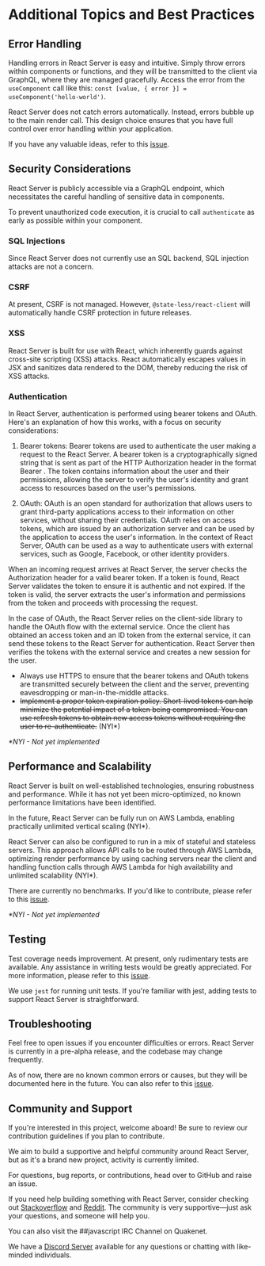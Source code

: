 # Additional Topics and Best Practices

## Error Handling

Handling errors in React Server is easy and intuitive. Simply throw errors within components or functions, and they will be transmitted to the client via GraphQL, where they are managed gracefully. Access the error from the `useComponent` call like this: `const [value, { error }] = useComponent('hello-world')`.

React Server does not catch errors automatically. Instead, errors bubble up to the main render call. This design choice ensures that you have full control over error handling within your application.

If you have any valuable ideas, refer to this [issue](https://github.com/state-less/react-server/issues/18).
## Security Considerations

React Server is publicly accessible via a GraphQL endpoint, which necessitates the careful handling of sensitive data in components.

To prevent unauthorized code execution, it is crucial to call `authenticate` as early as possible within your component.

### SQL Injections
Since React Server does not currently use an SQL backend, SQL injection attacks are not a concern.

### CSRF
At present, CSRF is not managed. However, `@state-less/react-client` will automatically handle CSRF protection in future releases.

### XSS
React Server is built for use with React, which inherently guards against cross-site scripting (XSS) attacks. React automatically escapes values in JSX and sanitizes data rendered to the DOM, thereby reducing the risk of XSS attacks.


### Authentication

In React Server, authentication is performed using bearer tokens and OAuth. Here's an explanation of how this works, with a focus on security considerations:

1. Bearer tokens: Bearer tokens are used to authenticate the user making a request to the React Server. A bearer token is a cryptographically signed string that is sent as part of the HTTP Authorization header in the format Bearer <token>. The token contains information about the user and their permissions, allowing the server to verify the user's identity and grant access to resources based on the user's permissions.

2. OAuth: OAuth is an open standard for authorization that allows users to grant third-party applications access to their information on other services, without sharing their credentials. OAuth relies on access tokens, which are issued by an authorization server and can be used by the application to access the user's information. In the context of React Server, OAuth can be used as a way to authenticate users with external services, such as Google, Facebook, or other identity providers.

When an incoming request arrives at React Server, the server checks the Authorization header for a valid bearer token. If a token is found, React Server validates the token to ensure it is authentic and not expired. If the token is valid, the server extracts the user's information and permissions from the token and proceeds with processing the request.

In the case of OAuth, the React Server relies on the client-side library to handle the OAuth flow with the external service. Once the client has obtained an access token and an ID token from the external service, it can send these tokens to the React Server for authentication. React Server then verifies the tokens with the external service and creates a new session for the user.

* Always use HTTPS to ensure that the bearer tokens and OAuth tokens are transmitted securely between the client and the server, preventing eavesdropping or man-in-the-middle attacks.
* ~~Implement a proper token expiration policy. Short-lived tokens can help minimize the potential impact of a token being compromised. You can use refresh tokens to obtain new access tokens without requiring the user to re-authenticate.~~ (NYI*)

*\*NYI - Not yet implemented*

## Performance and Scalability

React Server is built on well-established technologies, ensuring robustness and performance. While it has not yet been micro-optimized, no known performance limitations have been identified.

In the future, React Server can be fully run on AWS Lambda, enabling practically unlimited vertical scaling (NYI*).

React Server can also be configured to run in a mix of stateful and stateless servers. This approach allows API calls to be routed through AWS Lambda, optimizing render performance by using caching servers near the client and handling function calls through AWS Lambda for high availability and unlimited scalability (NYI*).

There are currently no benchmarks. If you'd like to contribute, please refer to this [issue](https://github.com/state-less/react-server/issues/19).

*\*NYI - Not yet implemented*

## Testing

Test coverage needs improvement. At present, only rudimentary tests are available. Any assistance in writing tests would be greatly appreciated. For more information, please refer to this [issue](https://github.com/state-less/react-server/issues/20).

We use `jest` for running unit tests. If you're familiar with jest, adding tests to support React Server is straightforward.

## Troubleshooting

Feel free to open issues if you encounter difficulties or errors. React Server is currently in a pre-alpha release, and the codebase may change frequently.

As of now, there are no known common errors or causes, but they will be documented here in the future. You can also refer to this [issue](https://github.com/state-less/react-server/issues/21).

## Community and Support

If you're interested in this project, welcome aboard! Be sure to review our contribution guidelines if you plan to contribute.

We aim to build a supportive and helpful community around React Server, but as it's a brand new project, activity is currently limited.

For questions, bug reports, or contributions, head over to GitHub and raise an issue.

If you need help building something with React Server, consider checking out [Stackoverflow](stackoverflow.com) and [Reddit](https://www.reddit.com/r/learnprogramming). The community is very supportive—just ask your questions, and someone will help you.

You can also visit the ##javascript IRC Channel on Quakenet.

We have a [Discord Server](https://discord.gg/MJuVT4kE) available for any questions or chatting with like-minded individuals.
